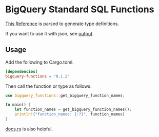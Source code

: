 # BigQuery Standard SQL Functions

[This Reference](https://cloud.google.com/bigquery/docs/reference/standard-sql/functions-and-operators) is parsed to generate type definitions.

If you want to use it with json, see [output](./output).

## Usage
Add the following to Cargo.toml.
```toml
[dependencies]
bigquery-functions = "0.1.2"
```

Then call the function or type as follows.
```rust
use bigquery_functions::get_bigquery_function_names;

fn main() {
    let function_names = get_bigquery_function_names();
    println!("function_names: {:?}", function_names)
}
```

[docs.rs](https://docs.rs/bigquery-functions/latest/bigquery_functions/#) is also helpful.
